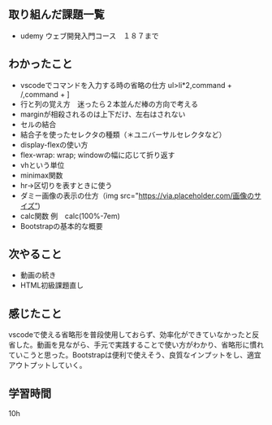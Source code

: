 ## 取り組んだ課題一覧
* udemy ウェブ開発入門コース　１８７まで
## わかったこと
* vscodeでコマンドを入力する時の省略の仕方
ul>li*2,command + /,command + ]
* 行と列の覚え方　迷ったら２本並んだ棒の方向で考える
* marginが相殺されるのは上下だけ、左右はされない
* セルの結合
* 結合子を使ったセレクタの種類（＊ユニバーサルセレクタなど）
* display-flexの使い方
* flex-wrap: wrap; windowの幅に応じて折り返す
* vhという単位
* minimax関数
* hr→区切りを表すときに使う
* ダミー画像の表示の仕方（img src="https://via.placeholder.com/画像のサイズ”)
* calc関数 例　calc(100%-7em)
* Bootstrapの基本的な概要
## 次やること
* 動画の続き
* HTML初級課題直し
## 感じたこと
vscodeで使える省略形を普段使用しておらず、効率化ができていなかったと反省した。動画を見ながら、手元で実践することで使い方がわかり、省略形に慣れていこうと思った。Bootstrapは便利で使えそう、良質なインプットをし、適宜アウトプットしていく。
## 学習時間
10h
